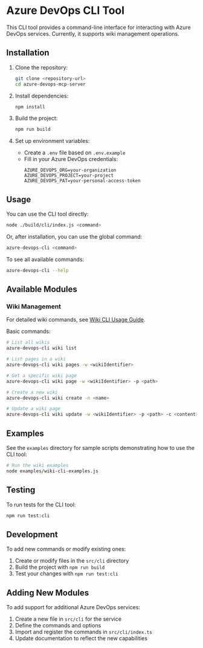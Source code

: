 # Azure DevOps CLI Tool

This CLI tool provides a command-line interface for interacting with Azure DevOps services. Currently, it supports wiki management operations.

## Installation

1. Clone the repository:
   ```bash
   git clone <repository-url>
   cd azure-devops-mcp-server
   ```

2. Install dependencies:
   ```bash
   npm install
   ```

3. Build the project:
   ```bash
   npm run build
   ```

4. Set up environment variables:
   - Create a `.env` file based on `.env.example`
   - Fill in your Azure DevOps credentials:
     ```
     AZURE_DEVOPS_ORG=your-organization
     AZURE_DEVOPS_PROJECT=your-project
     AZURE_DEVOPS_PAT=your-personal-access-token
     ```

## Usage

You can use the CLI tool directly:

```bash
node ./build/cli/index.js <command>
```

Or, after installation, you can use the global command:

```bash
azure-devops-cli <command>
```

To see all available commands:

```bash
azure-devops-cli --help
```

## Available Modules

### Wiki Management

For detailed wiki commands, see [Wiki CLI Usage Guide](./wiki-cli-usage.md).

Basic commands:

```bash
# List all wikis
azure-devops-cli wiki list

# List pages in a wiki
azure-devops-cli wiki pages -w <wikiIdentifier>

# Get a specific wiki page
azure-devops-cli wiki page -w <wikiIdentifier> -p <path>

# Create a new wiki
azure-devops-cli wiki create -n <name>

# Update a wiki page
azure-devops-cli wiki update -w <wikiIdentifier> -p <path> -c <content>
```

## Examples

See the `examples` directory for sample scripts demonstrating how to use the CLI tool:

```bash
# Run the wiki examples
node examples/wiki-cli-examples.js
```

## Testing

To run tests for the CLI tool:

```bash
npm run test:cli
```

## Development

To add new commands or modify existing ones:

1. Create or modify files in the `src/cli` directory
2. Build the project with `npm run build`
3. Test your changes with `npm run test:cli`

## Adding New Modules

To add support for additional Azure DevOps services:

1. Create a new file in `src/cli` for the service
2. Define the commands and options
3. Import and register the commands in `src/cli/index.ts`
4. Update documentation to reflect the new capabilities